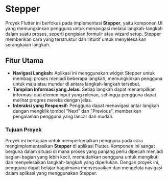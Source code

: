 # Stepper

Proyek Flutter ini berfokus pada implementasi **Stepper**, yaitu komponen UI yang memungkinkan pengguna untuk menavigasi melalui langkah-langkah dalam suatu proses, seperti pengisian formulir atau wizard setup. Stepper memberikan cara yang terstruktur dan intuitif untuk menyelesaikan serangkaian langkah.

## Fitur Utama
- **Navigasi Langkah:** Aplikasi ini menggunakan widget Stepper untuk membagi proses menjadi beberapa langkah, memungkinkan pengguna untuk maju atau mundur di antara langkah-langkah tersebut.
- **Tampilan Informasi yang Jelas:** Setiap langkah dapat menampilkan informasi dan elemen input yang relevan, sehingga pengguna dapat melihat progres mereka dengan jelas.
- **Interaksi yang Responsif:** Pengguna dapat menavigasi antar langkah dengan mengklik tombol "Next" dan "Previous", memberikan pengalaman pengguna yang lancar dan mudah.

### Tujuan Proyek
Proyek ini bertujuan untuk memperkenalkan pengguna pada cara mengimplementasikan **Stepper** di aplikasi Flutter. Komponen ini sangat berguna dalam situasi di mana proses yang panjang perlu dipecah menjadi bagian-bagian yang lebih kecil, memudahkan pengguna untuk mengikuti dan menyelesaikan langkah-langkah yang diperlukan. Dengan proyek ini, pengguna dapat belajar bagaimana menyesuaikan dan mengelola navigasi dalam aplikasi yang menggunakan Stepper.
